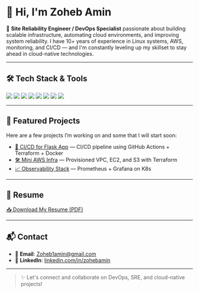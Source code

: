 # 👋 Hi, I'm Zoheb Amin

🔧 **Site Reliability Engineer / DevOps Specialist** passionate about building scalable infrastructure, automating cloud environments, and improving system reliability. I have 10+ years of experience in Linux systems, AWS, monitoring, and CI/CD — and I'm constantly leveling up my skillset to stay ahead in cloud-native technologies.

---

## 🛠️ Tech Stack & Tools

<p align="left">
  <img src="https://img.shields.io/badge/AWS-232F3E?style=for-the-badge&logo=amazonaws&logoColor=white"/>
  <img src="https://img.shields.io/badge/Linux-FCC624?style=for-the-badge&logo=linux&logoColor=black"/>
  <img src="https://img.shields.io/badge/Terraform-7B42BC?style=for-the-badge&logo=terraform&logoColor=white"/>
  <img src="https://img.shields.io/badge/GitHub_Actions-2088FF?style=for-the-badge&logo=github-actions&logoColor=white"/>
  <img src="https://img.shields.io/badge/Docker-2496ED?style=for-the-badge&logo=docker&logoColor=white"/>
  <img src="https://img.shields.io/badge/Kubernetes-326CE5?style=for-the-badge&logo=kubernetes&logoColor=white"/>
  <img src="https://img.shields.io/badge/Ansible-EE0000?style=for-the-badge&logo=ansible&logoColor=white"/>
  <img src="https://img.shields.io/badge/Python-3776AB?style=for-the-badge&logo=python&logoColor=white"/>
</p>

---

## 📁 Featured Projects

Here are a few projects I’m working on and some that I will start soon:

- [🚀 CI/CD for Flask App](https://github.com/zoheb93/CI-CD-for-Flask-App) — CI/CD pipeline using GitHub Actions + Terraform + Docker
- [🛠️ Mini AWS Infra](https://github.com/zoheb93/Mini-AWS-Infrastructure) — Provisioned VPC, EC2, and S3 with Terraform
- [📈 Observability Stack](https://github.com/zoheb93/Observability-Stack-Setup) — Prometheus + Grafana on K8s

---

## 📄 Resume

[📥 Download My Resume (PDF)](https://coral-violet-5.tiiny.site)

---

## 📬 Contact

- 📧 **Email**: [Zoheb1amin@gmail.com](mailto:Zoheb1amin@gmail.com)
- 💼 **LinkedIn**: [linkedin.com/in/zohebamin](https://www.linkedin.com/in/zoheb-amin-1a6569a5/)

---

> ✨ Let's connect and collaborate on DevOps, SRE, and cloud-native projects!
